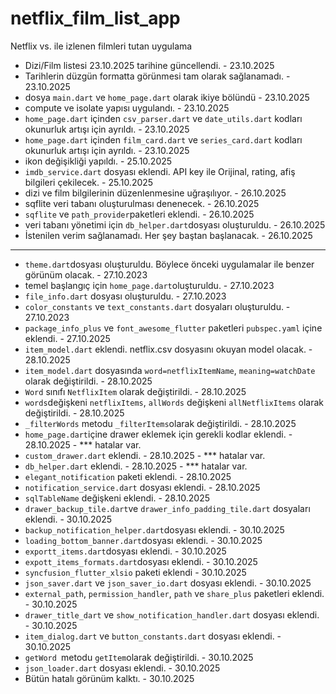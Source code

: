 # netflix_film_list_app

Netflix vs. ile izlenen filmleri tutan uygulama

- Dizi/Film listesi 23.10.2025 tarihine güncellendi. - 23.10.2025
- Tarihlerin düzgün formatta görünmesi tam olarak sağlanamadı. - 23.10.2025
- dosya `main.dart` ve `home_page.dart` olarak ikiye bölündü - 23.10.2025
- compute ve isolate yapısı uygulandı. - 23.10.2025
- `home_page.dart` içinden `csv_parser.dart` ve `date_utils.dart` kodları okunurluk artışı için ayrıldı. - 23.10.2025
- `home_page.dart` içinden `film_card.dart` ve `series_card.dart` kodları okunurluk artışı için ayrıldı. - 23.10.2025
- ikon değişikliği yapıldı. - 25.10.2025
- `imdb_service.dart` dosyası eklendi. API key ile Orijinal, rating, afiş bilgileri çekilecek.  - 25.10.2025
- dizi ve film bilgilerinin  düzenlenmesine uğraşılıyor. - 26.10.2025
- sqflite veri tabanı oluşturulması denenecek. - 26.10.2025
- `sqflite` ve `path_provider`paketleri eklendi. - 26.10.2025
- veri tabanı  yönetimi için `db_helper.dart`dosyası oluşturuldu. - 26.10.2025
- İstenilen verim sağlanamadı. Her şey baştan başlanacak. - 26.10.2025
- -----------------------------------------------------------------------------------
- `theme.dart`dosyası oluşturuldu. Böylece önceki uygulamalar ile benzer görünüm olacak. - 27.10.2023
- temel başlangıç için `home_page.dart`oluşturuldu. - 27.10.2023
- `file_info.dart` dosyası oluşturuldu. - 27.10.2023
- `color_constants` ve `text_constants.dart` dosyaları oluşturuldu. - 27.10.2023 
- `package_info_plus` ve `font_awesome_flutter` paketleri `pubspec.yaml` içine eklendi. - 27.10.2025
- `item_model.dart` eklendi. netflix.csv dosyasını okuyan model olacak. - 28.10.2025
- `item_model.dart` dosyasında `word=netflixItemName`, `meaning=watchDate` olarak değiştirildi. - 28.10.2025
- `Word` sınıfı `NetflixItem` olarak değiştirildi. - 28.10.2025
- `words`değişkeni `netflixItems`, `allWords` değişkeni `allNetflixItems` olarak değiştirildi. - 28.10.2025 
- `_filterWords` metodu `_filterItems`olarak değiştirildi. - 28.10.2025
- `home_page.dart`içine drawer eklemek için gerekli kodlar eklendi. - 28.10.2025 - *** hatalar var.
- `custom_drawer.dart` eklendi. - 28.10.2025 - *** hatalar var.
- `db_helper.dart` eklendi. - 28.10.2025 - *** hatalar var.
- `elegant_notification` paketi eklendi. - 28.10.2025
- `notification_service.dart` dosyası eklendi. - 28.10.2025
- `sqlTableName` değişkeni eklendi. - 28.10.2025
- `drawer_backup_tile.dart`ve `drawer_info_padding_tile.dart` dosyaları eklendi. - 30.10.2025
- `backup_notification_helper.dart`dosyası eklendi. - 30.10.2025
- `loading_bottom_banner.dart`dosyası eklendi. - 30.10.2025
- `exportt_items.dart`dosyası eklendi. - 30.10.2025
- `expott_items_formats.dart`dosyası eklendi. - 30.10.2025
- `syncfusion_flutter_xlsio` paketi eklendi - 30.10.2025
- `json_saver.dart` ve `json_saver_io.dart` dosyası eklendi. - 30.10.2025
- `external_path`, `permission_handler`, `path` ve `share_plus` paketleri eklendi. - 30.10.2025
- `drawer_title_dart` ve `show_notification_handler.dart` dosyası eklendi. - 30.10.2025
- `item_dialog.dart` ve `button_constants.dart` dosyası eklendi. - 30.10.2025
- `getWord `metodu `getItem`olarak değiştirildi. - 30.10.2025
- `json_loader.dart` dosyası eklendi. - 30.10.2025
- Bütün hatalı görünüm kalktı. - 30.10.2025